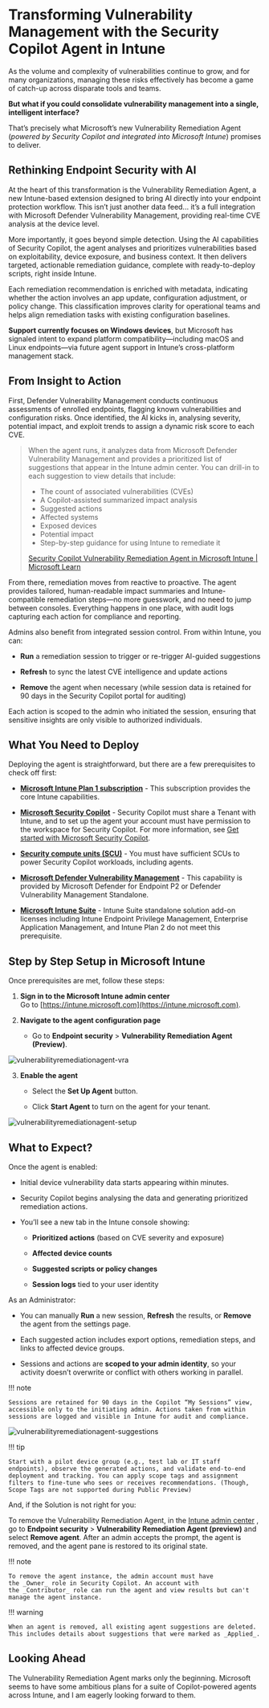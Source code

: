 # Transforming Vulnerability Management with the Security Copilot Agent in Intune

As the volume and complexity of vulnerabilities continue to grow, and for many organizations, managing these risks effectively has become a game of catch-up across disparate tools and teams.

**But what if you could consolidate vulnerability management into a single, intelligent interface?** 

That’s precisely what Microsoft’s new Vulnerability Remediation Agent (*powered by Security Copilot and integrated into Microsoft Intune*) promises to deliver.

## Rethinking Endpoint Security with AI

At the heart of this transformation is the Vulnerability Remediation Agent, a new Intune-based extension designed to bring AI directly into your endpoint protection workflow. This isn’t just another data feed... it’s a full integration with Microsoft Defender Vulnerability Management, providing real-time CVE analysis at the device level.

More importantly, it goes beyond simple detection. Using the AI capabilities of Security Copilot, the agent analyses and prioritizes vulnerabilities based on exploitability, device exposure, and business context. It then delivers targeted, actionable remediation guidance, complete with ready-to-deploy scripts, right inside Intune.

Each remediation recommendation is enriched with metadata, indicating whether the action involves an app update, configuration adjustment, or policy change. This classification improves clarity for operational teams and helps align remediation tasks with existing configuration baselines.

**Support currently focuses on Windows devices**, but Microsoft has signaled intent to expand platform compatibility—including macOS and Linux endpoints—via future agent support in Intune’s cross-platform management stack.

## From Insight to Action

First, Defender Vulnerability Management conducts continuous assessments of enrolled endpoints, flagging known vulnerabilities and configuration risks. Once identified, the AI kicks in, analysing severity, potential impact, and exploit trends to assign a dynamic risk score to each CVE.

> When the agent runs, it analyzes data from Microsoft Defender Vulnerability Management and provides a prioritized list of suggestions that appear in the Intune admin center. You can drill-in to each suggestion to view details that include:
> 
> - The count of associated vulnerabilities (CVEs)
> - A Copilot-assisted summarized impact analysis
> - Suggested actions
> - Affected systems
> - Exposed devices
> - Potential impact
> - Step-by-step guidance for using Intune to remediate it
> 
> [Security Copilot Vulnerability Remediation Agent in Microsoft Intune | Microsoft Learn](https://learn.microsoft.com/en-us/intune/intune-service/protect/vulnerability-remediation-agent)

From there, remediation moves from reactive to proactive. The agent provides tailored, human-readable impact summaries and Intune-compatible remediation steps—no more guesswork, and no need to jump between consoles. Everything happens in one place, with audit logs capturing each action for compliance and reporting.

Admins also benefit from integrated session control. From within Intune, you can:

- **Run** a remediation session to trigger or re-trigger AI-guided suggestions
    
- **Refresh** to sync the latest CVE intelligence and update actions
    
- **Remove** the agent when necessary (while session data is retained for 90 days in the Security Copilot portal for auditing)
    

Each action is scoped to the admin who initiated the session, ensuring that sensitive insights are only visible to authorized individuals.

## What You Need to Deploy

Deploying the agent is straightforward, but there are a few prerequisites to check off first:

- [**Microsoft Intune Plan 1 subscription**](https://learn.microsoft.com/en-us/intune/intune-service/fundamentals/licenses) - This subscription provides the core Intune capabilities.
    
- [**Microsoft Security Copilot**](https://learn.microsoft.com/en-us/copilot/security/microsoft-security-copilot) - Security Copilot must share a Tenant with Intune, and to set up the agent your account must have permission to the workspace for Security Copilot. For more information, see [Get started with Microsoft Security Copilot](https://learn.microsoft.com/en-us/copilot/security/get-started-security-copilot#onboarding-to-security-copilot).
    
- [**Security compute units (SCU)**](https://learn.microsoft.com/en-us/copilot/security/manage-usage) - You must have sufficient SCUs to power Security Copilot workloads, including agents.
    
- [**Microsoft Defender Vulnerability Management**](https://learn.microsoft.com/en-us/defender-vulnerability-management/defender-vulnerability-management) - This capability is provided by Microsoft Defender for Endpoint P2 or Defender Vulnerability Management Standalone.
    
- [**Microsoft Intune Suite**](https://learn.microsoft.com/en-us/intune/intune-service/fundamentals/intune-add-ons) - Intune Suite standalone solution add-on licenses including Intune Endpoint Privilege Management, Enterprise Application Management, and Intune Plan 2 do not meet this prerequisite.
    

## Step by Step Setup in Microsoft Intune

Once prerequisites are met, follow these steps:

1. **Sign in to the Microsoft Intune admin center**  
    Go to [https://intune.microsoft.com](https://intune.microsoft.com).
    
2. **Navigate to the agent configuration page**
    
    - Go to **Endpoint security** > **Vulnerability Remediation Agent (Preview)**.

![vulnerabilityremediationagent-vra](./Images/vulnerabilityremediationagent-vra.png)

3. **Enable the agent**
    
    - Select the **Set Up Agent** button.
        
    - Click **Start Agent** to turn on the agent for your tenant.
        

![vulnerabilityremediationagent-setup](./Images/vulnerabilityremediationagent-setup.png)

## What to Expect?

Once the agent is enabled:

- Initial device vulnerability data starts appearing within minutes.
    
- Security Copilot begins analysing the data and generating prioritized remediation actions.
    
- You’ll see a new tab in the Intune console showing:
    
    - **Prioritized actions** (based on CVE severity and exposure)
        
    - **Affected device counts**
        
    - **Suggested scripts or policy changes**
        
    - **Session logs** tied to your user identity
        

As an Administrator:

- You can manually **Run** a new session, **Refresh** the results, or **Remove** the agent from the settings page.
    
- Each suggested action includes export options, remediation steps, and links to affected device groups.
    
- Sessions and actions are **scoped to your admin identity**, so your activity doesn’t overwrite or conflict with others working in parallel.
	

!!! note

    Sessions are retained for 90 days in the Copilot “My Sessions” view, accessible only to the initiating admin. Actions taken from within sessions are logged and visible in Intune for audit and compliance.

![vulnerabilityremediationagent-suggestions](./Images/vulnerabilityremediationagent-suggestions.png)

!!! tip

    Start with a pilot device group (e.g., test lab or IT staff endpoints), observe the generated actions, and validate end-to-end deployment and tracking. You can apply scope tags and assignment filters to fine-tune who sees or receives recommendations. (Though, Scope Tags are not supported during Public Preview)
	

And, if the Solution is not right for you:

To remove the Vulnerability Remediation Agent, in the [Intune admin center](https://go.microsoft.com/fwlink/?linkid=2109431) , go to **Endpoint security** > **Vulnerability Remediation Agent (preview)** and select **Remove agent**. After an admin accepts the prompt, the agent is removed, and the agent pane is restored to its original state.

!!! note

    To remove the agent instance, the admin account must have the _Owner_ role in Security Copilot. An account with the _Contributor_ role can run the agent and view results but can't manage the agent instance.
	

!!! warning

    When an agent is removed, all existing agent suggestions are deleted. This includes details about suggestions that were marked as _Applied_.
	

## Looking Ahead

The Vulnerability Remediation Agent marks only the beginning. Microsoft seems to have some ambitious plans for a suite of Copilot-powered agents across Intune, and I am eagerly looking forward to them.